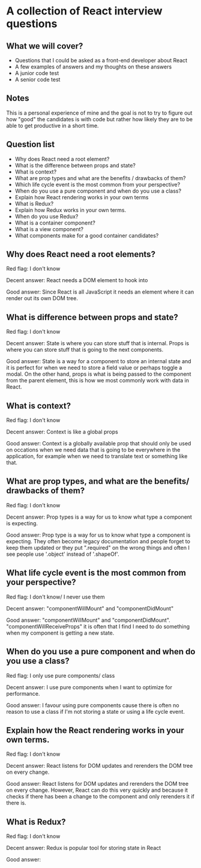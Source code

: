 # A collection of React interview questions

## What we will cover?

* Questions that I could be asked as a front-end developer about React
* A few examples of answers and my thoughts on these answers
* A junior code test
* A senior code test

## Notes

This is a personal experience of mine and the goal is not to try to figure out how "good" the candidates is with code but rather how likely they are to be able to get productive in a short time. 

## Question list

* Why does React need a root element?
* What is the difference between props and state?
* What is context?
* What are prop types and what are the benefits / drawbacks of them?
* Which life cycle event is the most common from your perspective?
* When do you use a pure component and when do you use a class?
* Explain how React rendering works in your own terms
* What is Redux?
* Explain how Redux works in your own terms.
* When do you use Redux?
* What is a container component?
* What is a view component?
* What components make for a good container candidates?

## Why does React need a root elements?

Red flag: I don't know

Decent answer: React needs a DOM element to hook into

Good answer: Since React is all JavaScript it needs an element where it can render out its own DOM tree. 

## What is difference between props and state?

Red flag: I don't know

Decent answer: State is where you can store stuff that is internal. Props is where you can store stuff that is going to the next components.

Good answer: State is a way for a component to store an internal state and it is perfect for when we need to store a field value or perhaps toggle a modal. On the other hand, props is what is being passed to the component from the parent element, this is how we most commonly work with data in React. 

## What is context?

Red flag: I don't know

Decent answer: Context is like a global props

Good answer: Context is a globally available prop that should only be used on occations when we need data that is going to be everywhere in the application, for example when we need to translate text or something like that.

## What are prop types, and what are the benefits/ drawbacks of them?

Red flag: I don't know

Decent answer: Prop types is a way for us to know what type a component is expecting. 

Good answer: Prop type is a way for us to know what type a component is expecting. They often become legacy documentation and people forget to keep them updated or they put ".required" on the wrong things and often I see people use '.object' instead of '.shapeOf'.

## What life cycle event is the most common from your perspective?

Red flag: I don't know/ I never use them

Decent answer: "componentWillMount" and "componentDidMount"

Good answer: "componentWillMount" and "componentDidMount". "componentWillReceiveProps" it is often that I find I need to do something when my component is getting a new state. 

## When do you use a pure component and when do you use a class?

Red flag: I only use pure components/ class

Decent answer: I use pure components when I want to optimize for performance.

Good answer: I favour using pure components cause there is often no reason to use a class if I'm not storing a state or using a life cycle event.  

## Explain how the React rendering works in your own terms.

Red flag: I don't know

Decent answer: React listens for DOM updates and rerenders the DOM tree on every change.

Good answer: React listens for DOM updates and rerenders the DOM tree on every change. However, React can do this very quickly and because it checks if there has been a change to the component and only rerenders it if there is. 

## What is Redux?

Red flag: I don't know

Decent answer: Redux is popular tool for storing state in React

Good answer: 

